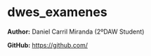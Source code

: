 # dwes_examenes 

**Author:** Daniel Carril Miranda (2ºDAW Student)

**GitHub:** https://github.com/